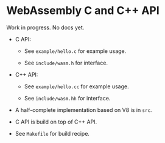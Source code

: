 # WebAssembly C and C++ API 

Work in progress. No docs yet.

* C API:

  * See `example/hello.c` for example usage.

  * See `include/wasm.h` for interface.

* C++ API:

  * See `example/hello.cc` for example usage.

  * See `include/wasm.hh` for interface.

* A half-complete implementation based on V8 is in `src`.

* C API is build on top of C++ API.

* See `Makefile` for build recipe.
